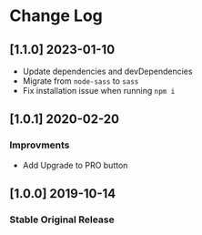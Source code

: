 # Change Log

## [1.1.0] 2023-01-10

- Update dependencies and devDependencies
- Migrate from `node-sass` to `sass`
- Fix installation issue when running `npm i`

## [1.0.1] 2020-02-20

### Improvments

- Add Upgrade to PRO button

## [1.0.0] 2019-10-14

### Stable Original Release
